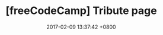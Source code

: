 ---
title:  "[freeCodeCamp] Tribute page"
date:   2017-02-09 13:37:42 +0800
categories: Pages
demo_url: /demo/tribute-page/
---